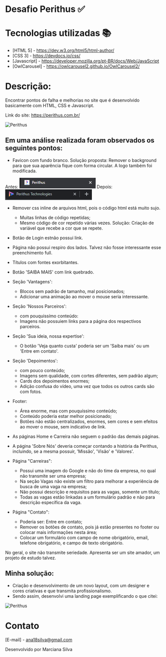 # Desafio Perithus :white_check_mark:

# Tecnologias utilizadas :books:

* [HTML 5] - https://dev.w3.org/html5/html-author/
* [CSS 3] - https://devdocs.io/css/
* [Javascript] - https://developer.mozilla.org/pt-BR/docs/Web/JavaScript
* [OwlCarousel] - https://owlcarousel2.github.io/OwlCarousel2/

# Descrição:

Encontrar pontos de falha e melhorias no site que é desenvolvido basicamente com HTML, CSS e Javascript.

Link do site: https://perithus.com.br/

![Perithus](assets/img/perithusant.gif)

## Em uma análise realizada foram observados os seguintes pontos:

- Favicon com fundo branco. Solução proposta: Remover o background para que sua aparência fique com forma circular. A logo também foi modificada.

Antes: ![Perithus](assets/img/fp.png) 
Depois: ![Perithus](assets/img/fpp.png)

- Remover css inline de arquivos html, pois o código html está muito sujo.
  - Muitas linhas de código repetidas;
  - Mesmo código de cor repetido várias vezes. Solução:  Criação de variável que recebe a cor que se repete.
  
- Botão de Login estnão possui link.

- Página não possui respiro dos lados. Talvez não fosse interessante esse preenchimento full.

- Títulos com fontes exorbitantes.

- Botão 'SAIBA MAIS' com link quebrado.

- Seção 'Vantagens':
  - Blocos sem padrão de tamanho, mal posicionados;
  - Adicionar uma animação ao mover o mouse seria interessante.
  
- Seção 'Nossos Parceiros':
  - com pouquissímo conteúdo:
  - Imagens não possuiem links para a página dos respectivos parceiros.
  
- Seção 'Sua ideia, nossa expertise':
  - O botão 'Veja quanto custa' poderia ser um 'Saiba mais' ou um 'Entre em contato'.
  
- Seção 'Depoimentos': 
  - com pouco conteúdo;
  - Imagens sem qualidade, com cortes diferentes, sem padrão algum;
  - Cards dos depoimentos enormes;
  - Adição confusa do vídeo, uma vez que todos os outros cards são com fotos.
  
- Footer:
  - Área enorme, mas com pouquíssimo conteúdo;
  - Conteúdo poderia estar melhor posicionado;
  - Botões não estão centralizados, enormes, sem cores e sem efeitos ao mover o mouse, sem indicativo de link.

- As páginas Home e Carreira não seguem o padrão das demais páginas. 

- A página 'Sobre Nós' deveria começar contando a história da Perithus, incluindo, se a mesma possuir, 
'Missão', 'Visão' e 'Valores'.

- Página "Carreiras":
  - Possui uma imagem do Google e não do time da empresa, no qual não transmite ser uma empresa;
  - Na seção Vagas não existe um filtro para melhorar a experiência de busca de uma vaga na empresa; 
  - Não possui descrição e requisitos para as vagas, somente um título;
  - Todas as vagas estão linkadas a um formulário padrão e não para descrição específica da vaga.
  
- Página "Contato": 
  - Poderia ser: Entre em contato;
  - Remover os botões de contato, pois já estão presentes no footer ou colocar mais informações nesta área; 
  - Colocar um formulário com campo de nome obrigatório, email, telefone obrigatório, e campo de texto obrigatório.


No geral, o site não transmite seriedade. Apresenta ser um site amador, um projeto de estudo talvez.

## Minha solução: 
  - Criação e desenvolvimento de um novo layout, com um designer e cores criativas e que transmita profissionalismo.
  - Sendo assim, desenvolvi uma landing page exemplificando o que citei:


![Perithus](assets/img/perithus.gif)


# Contato
[E-mail] - ana18silva@gmail.com

Desenvolvido por Marciana Silva
